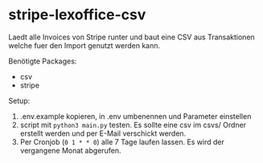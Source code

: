# stripe-lexoffice-csv

Laedt alle Invoices von Stripe runter und baut eine CSV aus Transaktionen welche fuer den Import genutzt werden kann.

Benötigte Packages:

 - csv
 - stripe

Setup:

1. .env.example kopieren, in .env umbenennen und Parameter einstellen
2. script mit `python3 main.py` testen. Es sollte eine csv im csvs/ Ordner erstellt werden und per E-Mail verschickt werden.
3. Per Cronjob (`0 1 * * 0`) alle 7 Tage laufen lassen. Es wird der vergangene Monat abgerufen.